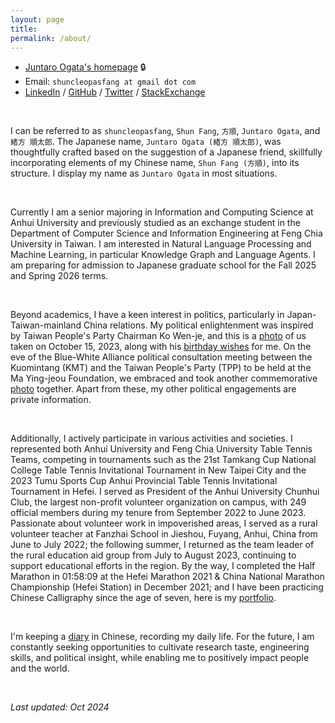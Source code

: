 ```yaml
---
layout: page
title: 
permalink: /about/
---
```


* [Juntaro Ogata's homepage](https://sites.google.com/view/shuncleopasfang/) 🔒
* Email: `shuncleopasfang at gmail dot com`
* [LinkedIn](https://www.linkedin.com/in/shun-cleopas-fang/) / [GitHub](https://github.com/shuncleopasfang) / [Twitter](https://twitter.com/shuncleopasfang/) / [StackExchange](https://stackexchange.com/users/17533833/shun-cleopas-fang?tab=accounts)

<br>

I can be referred to as `shuncleopasfang`, `Shun Fang`, `方順`, `Juntaro Ogata`, and `緒方 順太郎`. The Japanese name, `Juntaro Ogata (緒方 順太郎)`, was thoughtfully crafted based on the suggestion of a Japanese friend, skillfully incorporating elements of my Chinese name, `Shun Fang (方順)`, into its structure. I display my name as `Juntaro Ogata` in most situations.

<br>

Currently I am a senior majoring in Information and Computing Science at Anhui University and previously studied as an exchange student in the Department of Computer Science and Information Engineering at Feng Chia University in Taiwan. I am interested in Natural Language Processing and Machine Learning, in particular Knowledge Graph and Language Agents. I am preparing for admission to Japanese graduate school for the Fall 2025 and Spring 2026 terms.

<br>

Beyond academics, I have a keen interest in politics, particularly in Japan-Taiwan-mainland China relations. My political enlightenment was inspired by Taiwan People's Party Chairman Ko Wen-je, and this is a [photo](https://drive.google.com/file/d/1sNDMhoABacYMNcLuC9hYBRy1a_Ciz7TT/view) of us taken on October 15, 2023, along with his [birthday wishes](https://drive.google.com/file/d/1odAayKZWJjTdYFDNo1ajwatOb7xpYK0k/view) for me. On the eve of the Blue-White Alliance political consultation meeting between the Kuomintang (KMT) and the Taiwan People's Party (TPP) to be held at the Ma Ying-jeou Foundation, we embraced and took another commemorative [photo](https://drive.google.com/file/d/1HKwt3E8LJOGD9yqHhOsr2GPRyXsts1CO/view) together. Apart from these, my other political engagements are private information.

<br>

Additionally, I actively participate in various activities and societies. I represented both Anhui University and Feng Chia University Table Tennis Teams, competing in tournaments such as the 21st Tamkang Cup National College Table Tennis Invitational Tournament in New Taipei City and the 2023 Tumu Sports Cup Anhui Provincial Table Tennis Invitational Tournament in Hefei. I served as President of the Anhui University Chunhui Club, the largest non-profit volunteer organization on campus, with 249 official members during my tenure from September 2022 to June 2023. Passionate about volunteer work in impoverished areas, I served as a rural volunteer teacher at Fanzhai School in Jieshou, Fuyang, Anhui, China from June to July 2022; the following summer, I returned as the team leader of the rural education aid group from July to August 2023, continuing to support educational efforts in the region. By the way, I completed the Half Marathon in 01:58:09 at the Hefei Marathon 2021 & China National Marathon Championship (Hefei Station) in December 2021; and I have been practicing Chinese Calligraphy since the age of seven, here is my [portfolio](https://drive.google.com/drive/folders/1lL25tWxkg-ZBGNv9J-cvxl3pUnct07SU).

<br>

I'm keeping a [diary](https://docs.google.com/document/d/1Yn2rebU6vVxZDhbR59W16ho5bSymMQhY1yFdLFMlqW0/pub) in Chinese, recording my daily life. For the future, I am constantly seeking opportunities to cultivate research taste, engineering skills, and political insight, while enabling me to positively impact people and the world.

<br>

*Last updated: Oct 2024*
